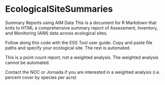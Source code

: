 # EcologicalSiteSummaries
Summary Reports using AIM Data
This is a document for R Markdown that knits to HTML a comprehensive summary report of Assessment, Inventory, and Monitoring (AIM) data across ecological sites. 

Follow along this code with the ESS Tool user guide. Copy and paste file paths and specify your ecological site. The rest is automated. 

This is a point count report, not a weighted analysis. The weighted analysis cannot be automated. 

Contact the NOC or Jornada if you are interested in a weighted analysis (i.e. percent cover by species per acre)
